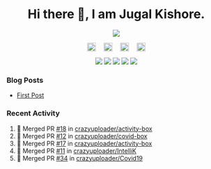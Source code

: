 <h1 align="center">Hi there 👋, I am Jugal Kishore.</h1>
<!--<p align="center"><img src="https://komarev.com/ghpvc/?username=crazyuploader" /></p>-->
<p align="center"><img src="https://readme-stats.jugalkishore.me/api?username=crazyuploader&title_color=333&text_color=777" /></p>
<p align="center">
    <a href="https://dev.to/crazyuploader" target="blank"><img align="center" src="https://cdn.jsdelivr.net/npm/simple-icons@3.0.1/icons/dev-dot-to.svg" alt="Jugal Kishore" height="20" width="20" /></a>&emsp;
    <a href="https://twitter.com/crazyjugal" target="blank"><img align="center" src="https://cdn.jsdelivr.net/npm/simple-icons@3.0.1/icons/twitter.svg" alt="kingokings" height="20" width="20" /></a>&emsp;
    <a href="https://linkedin.com/in/crazyuploader" target="blank"><img align="center" src="https://cdn.jsdelivr.net/npm/simple-icons@3.0.1/icons/linkedin.svg" alt="Jugal Kishore" height="20" width="20" /></a>&emsp;
    <a href="https://facebook.com/profile.php?id=100051213879144" target="blank"><img align="center" src="https://cdn.jsdelivr.net/npm/simple-icons@3.0.1/icons/facebook.svg" alt="Jugal Kishore" height="20" width="20" /></a>
</p>
<p align="center">
    <img src="https://badges.pufler.dev/visits/crazyuploader/crazyuploader?style=flat-square&color=black&logo=github">
    <img src="https://badges.pufler.dev/years/crazyuploader?style=flat-square&color=black&logo=github">
    <img src="https://badges.pufler.dev/repos/crazyuploader?style=flat-square&color=black&logo=github">
    <img src="https://badges.pufler.dev/gists/crazyuploader?style=flat-square&color=black&logo=github">
    <img src="https://badges.pufler.dev/commits/monthly/crazyuploader?style=flat-square&color=black&logo=github">
</p>

### Blog Posts
<!-- BLOG-POST-LIST:START -->
- [First Post](https://jugalkishore.me/posts/first-post/)
<!-- BLOG-POST-LIST:END -->

### Recent Activity

<!--START_SECTION:activity-->
1. 🎉 Merged PR [#18](https://github.com//crazyuploader/activity-box/pull/18) in [crazyuploader/activity-box](https://github.com//crazyuploader/activity-box)
2. 🎉 Merged PR [#12](https://github.com//crazyuploader/covid-box/pull/12) in [crazyuploader/covid-box](https://github.com//crazyuploader/covid-box)
3. 🎉 Merged PR [#17](https://github.com//crazyuploader/activity-box/pull/17) in [crazyuploader/activity-box](https://github.com//crazyuploader/activity-box)
4. 🎉 Merged PR [#11](https://github.com//crazyuploader/IntelliK/pull/11) in [crazyuploader/IntelliK](https://github.com//crazyuploader/IntelliK)
5. 🎉 Merged PR [#34](https://github.com//crazyuploader/Covid19/pull/34) in [crazyuploader/Covid19](https://github.com//crazyuploader/Covid19)
<!--END_SECTION:activity-->

<!--<p align="center"><img src="https://quotes-github-readme.vercel.app/api?type=horizontal" /></p>-->
